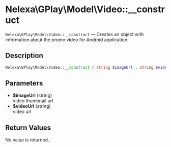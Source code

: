 # Nelexa\GPlay\Model\Video::__construct
`Nelexa\GPlay\Model\Video::__construct` — Creates an object with information about the promo video for Android application.

## Description
```php
Nelexa\GPlay\Model\Video::__construct ( string $imageUrl , string $videoUrl )
```

## Parameters
* **$imageUrl** (string)  
video thumbnail url
* **$videoUrl** (string)  
video url

## Return Values
No value is returned.
